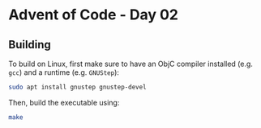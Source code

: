 # Advent of Code - Day 02

## Building

To build on Linux, first make sure to have an ObjC compiler installed (e.g. `gcc`) and a runtime (e.g. `GNUStep`):

```bash
sudo apt install gnustep gnustep-devel
```

Then, build the executable using:

```bash
make
```
